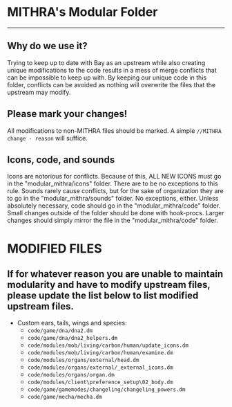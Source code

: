 # MITHRA's Modular Folder
---

## Why do we use it?
Trying to keep up to date with Bay as an upstream while also creating unique modifications to the code results in a mess of merge conflicts that can be impossible to keep up with. By keeping our unique code in this folder, conflicts can be avoided as nothing will overwrite the files that the upstream may modify.

## Please mark your changes!
All modifications to non-MITHRA files should be marked. A simple `//MITHRA change - reason` will suffice.

## Icons, code, and sounds
Icons are notorious for conflicts. Because of this, ALL NEW ICONS must go in the "modular_mithra/icons" folder. There are to be no exceptions to this rule. Sounds rarely cause conflicts, but for the sake of organization they are to go in the "modular_mithra/sounds" folder. No exceptions, either. Unless absolutely necessary, code should go in the "modular_mithra/code" folder. Small changes outside of the folder should be done with hook-procs. Larger changes should simply mirror the file in the "modular_mithra/code" folder.

# MODIFIED FILES
If for whatever reason you are unable to maintain modularity and have to modify upstream files, please update the list below to list modified upstream files.
---
- Custom ears, tails, wings and species:
  - `code/game/dna/dna2.dm`
  - `code/game/dna/dna2_helpers.dm`
  - `code/modules/mob/living/carbon/human/update_icons.dm`
  - `code/modules/mob/living/carbon/human/examine.dm`
  - `code/modules/organs/external/head.dm`
  - `code/modules/organs/external/_external_icons.dm`
  - `code/modules/organs/organ.dm`
  - `code/modules/client\preference_setup\02_body.dm`
  - `code/game/gamemodes/changeling/changeling_powers.dm`
  - `code/game/mecha/mecha.dm`